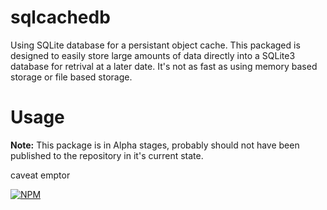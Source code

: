 # sqlcachedb

Using SQLite database for a persistant object cache. This packaged is designed to easily store large amounts of data directly into a SQLite3 database for retrival at a later date. It's not as fast as using memory based storage or file based storage.


# Usage

**Note:** This package is in Alpha stages, probably should not have been published to the repository in it's current state.

caveat emptor

[![NPM](https://nodei.co/npm/sqlcachedb.png?downloads=true&downloadRank=true)](https://nodei.co/npm/sqlcachedb/)